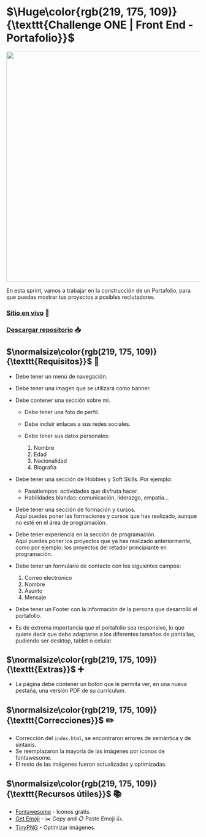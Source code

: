 # $\Huge\color{rgb(219, 175, 109)}{\texttt{Challenge ONE | Front End -  Portafolio}}$

<p align="center" >
     <img width="600" heigth="600" src="https://user-images.githubusercontent.com/101413385/169097543-d5ada41e-7db8-481d-9d89-cef4efdf7e05.png">
</p>

En esta sprint, vamos a trabajar en la construcción de un Portafolio, para que puedas mostrar tus proyectos a posibles reclutadores.

### [Sitio en vivo](https://blackpachamame.github.io/desafíos-oracle/portfolio/) 🙊
### [Descargar repositorio](https://github.com/Blackpachamame/Blackpachamame.github.io/archive/refs/heads/main.zip) 📥

## $\normalsize\color{rgb(219, 175, 109)}{\texttt{Requisitos}}$ 📌

-   Debe tener un menú de navegación.
-   Debe tener una imagen que se utilizará como banner.
-   Debe contener una sección sobre mí.
    
    -   Debe tener una foto de perfil.
    -   Debe incluir enlaces a sus redes sociales.
    -   Debe tener sus datos personales:
        
         1) Nombre
         2) Edad
         3) Nacionalidad
         4) Biografía
        
-   Debe tener una sección de Hobbies y Soft Skills. Por ejemplo:  
	   - Pasatiempos: actividades que disfruta hacer.  
	   - Habilidades blandas: comunicación, liderazgo, empatía…
-   Debe tener una sección de formación y cursos.  
    Aquí puedes poner las formaciones y cursos que has realizado, aunque no esté en el área de programación.
-   Debe tener experiencia en la sección de programación.  
    Aquí puedes poner los proyectos que ya has realizado anteriormente, como por ejemplo: los proyectos del retador principiante en programación.
-   Debe tener un formulario de contacto con los siguientes campos:
    
	 1) Correo electrónico
     2) Nombre
     3) Asunto
     4) Mensaje
    
-   Debe tener un Footer con la información de la persona que desarrolló el portafolio.
-   Es de extrema importancia que el portafolio sea responsivo, lo que quiere decir que debe adaptarse a los diferentes tamaños de pantallas, pudiendo ser desktop, tablet o celular.

## $\normalsize\color{rgb(219, 175, 109)}{\texttt{Extras}}$ ➕

- La página debe contener un botón que le permita ver, en una nueva pestaña, una versión PDF de su currículum.

## $\normalsize\color{rgb(219, 175, 109)}{\texttt{Correcciones}}$ ✏️

- Corrección del `index.html`, se encontraron errores de semántica y de sintaxis.
- Se reemplazaron la mayoría de las imágenes por iconos de fontawesome.
- El resto de las imágenes fueron actualizadas y optimizadas.

## $\normalsize\color{rgb(219, 175, 109)}{\texttt{Recursos útiles}}$ 📚

- [Fontawesome](https://fontawesome.com) - Iconos gratis.
- [Get Emoji](https://getemoji.com) - ✂️ Copy and 📋 Paste Emoji 👍.
- [TinyPNG](https://tinypng.com) - Optimizar imágenes.
